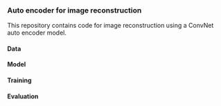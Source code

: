 ### Auto encoder for image reconstruction
This repository contains code for image reconstruction using a ConvNet auto encoder model.

#### Data

#### Model

#### Training

#### Evaluation

